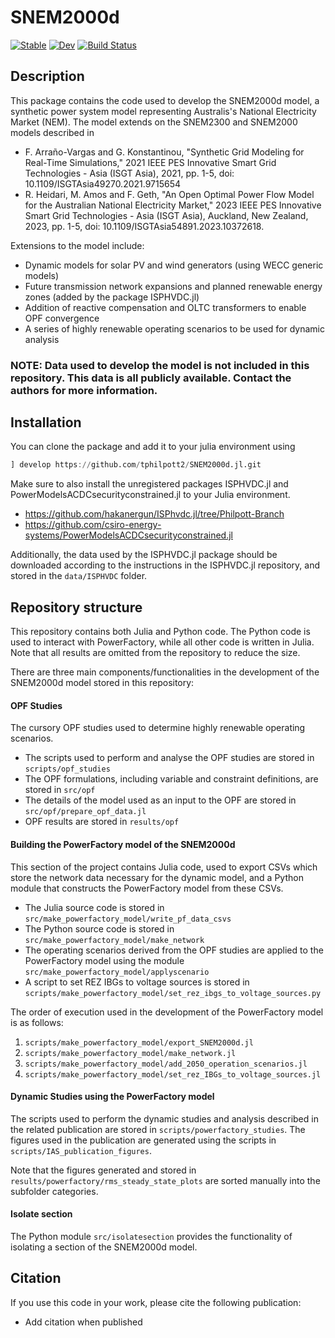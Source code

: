 # SNEM2000d

[![Stable](https://img.shields.io/badge/docs-stable-blue.svg)](https://tphilpott2.github.io/SNEM2000d.jl/stable/)
[![Dev](https://img.shields.io/badge/docs-dev-blue.svg)](https://tphilpott2.github.io/SNEM2000d.jl/dev/)
[![Build Status](https://github.com/tphilpott2/SNEM2000d.jl/actions/workflows/CI.yml/badge.svg?branch=main)](https://github.com/tphilpott2/SNEM2000d.jl/actions/workflows/CI.yml?query=branch%3Amain)

## Description

This package contains the code used to develop the SNEM2000d model, a synthetic power system model representing Australis's National Electricity Market (NEM). The model extends on the SNEM2300 and SNEM2000 models described in 

- F. Arraño-Vargas and G. Konstantinou, "Synthetic Grid Modeling for Real-Time Simulations," 2021 IEEE PES Innovative Smart Grid Technologies - Asia (ISGT Asia), 2021, pp. 1-5, doi: 10.1109/ISGTAsia49270.2021.9715654 
- R. Heidari, M. Amos and F. Geth, "An Open Optimal Power Flow Model for the Australian National Electricity Market," 2023 IEEE PES Innovative Smart Grid Technologies - Asia (ISGT Asia), Auckland, New Zealand, 2023, pp. 1-5, doi: 10.1109/ISGTAsia54891.2023.10372618.

Extensions to the model include:

- Dynamic models for solar PV and wind generators (using WECC generic models)
- Future transmission network expansions and planned renewable energy zones (added by the package ISPHVDC.jl)
- Addition of reactive compensation and OLTC transformers to enable OPF convergence
- A series of highly renewable operating scenarios to be used for dynamic analysis

### NOTE: Data used to develop the model is not included in this repository. This data is all publicly available. Contact the authors for more information.


## Installation

You can clone the package and add it to your julia environment using

```julia
] develop https://github.com/tphilpott2/SNEM2000d.jl.git
```

Make sure to also install the unregistered packages ISPHVDC.jl and PowerModelsACDCsecurityconstrained.jl to your Julia environment.

- https://github.com/hakanergun/ISPhvdc.jl/tree/Philpott-Branch
- https://github.com/csiro-energy-systems/PowerModelsACDCsecurityconstrained.jl


Additionally, the data used by the ISPHVDC.jl package should be downloaded according to the instructions in the ISPHVDC.jl repository, and stored in the `data/ISPHVDC` folder.


## Repository structure

This repository contains both Julia and Python code. The Python code is used to interact with PowerFactory, while all other code is written in Julia. Note that all results are omitted from the repository to reduce the size.

There are three main components/functionalities in the development of the SNEM2000d model stored in this repository:

#### OPF Studies

The cursory OPF studies used to determine highly renewable operating scenarios.

- The scripts used to perform and analyse the OPF studies are stored in `scripts/opf_studies`
- The OPF formulations, including variable and constraint definitions, are stored in `src/opf`
- The details of the model used as an input to the OPF are stored in `src/opf/prepare_opf_data.jl`
- OPF results are stored in `results/opf`

#### Building the PowerFactory model of the SNEM2000d

This section of the project contains Julia code, used to export CSVs which store the network data necessary for the dynamic model, and a Python module that constructs the PowerFactory model from these CSVs.

- The Julia source code is stored in `src/make_powerfactory_model/write_pf_data_csvs`
- The Python source code is stored in `src/make_powerfactory_model/make_network`
- The operating scenarios derived from the OPF studies are applied to the PowerFactory model using the module `src/make_powerfactory_model/applyscenario`
- A script to set REZ IBGs to voltage sources is stored in `scripts/make_powerfactory_model/set_rez_ibgs_to_voltage_sources.py`

The order of execution used in the development of the PowerFactory model is as follows:

1. `scripts/make_powerfactory_model/export_SNEM2000d.jl`
2. `scripts/make_powerfactory_model/make_network.jl`
3. `scripts/make_powerfactory_model/add_2050_operation_scenarios.jl`
4. `scripts/make_powerfactory_model/set_rez_IBGs_to_voltage_sources.jl`

#### Dynamic Studies using the PowerFactory model

The scripts used to perform the dynamic studies and analysis described in the related publication are stored in `scripts/powerfactory_studies`. The figures used in the publication are generated using the scripts in `scripts/IAS_publication_figures`.

Note that the figures generated and stored in `results/powerfactory/rms_steady_state_plots` are sorted manually into the subfolder categories.

#### Isolate section

The Python module `src/isolatesection` provides the functionality of isolating a section of the SNEM2000d model.


## Citation

If you use this code in your work, please cite the following publication:

- Add citation when published